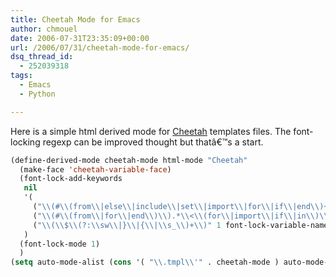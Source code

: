 ```yaml
---
title: Cheetah Mode for Emacs
author: chmouel
date: 2006-07-31T23:35:09+00:00
url: /2006/07/31/cheetah-mode-for-emacs/
dsq_thread_id:
  - 252039318
tags:
  - Emacs
  - Python

---
```

Here is a simple html derived mode for [Cheetah][1] templates files. The font-locking regexp can be improved thought but thatâ€™s a start.


```lisp
(define-derived-mode cheetah-mode html-mode "Cheetah"
  (make-face 'cheetah-variable-face)
  (font-lock-add-keywords
   nil
   '(
     ("\\(#\\(from\\|else\\|include\\|set\\|import\\|for\\|if\\|end\\)+\\)\\>" 1 font-lock-type-face)
     ("\\(#\\(from\\|for\\|end\\)\\).*\\<\\(for\\|import\\|if\\|in\\)\\>" 3 font-lock-type-face)
     ("\\(\\$\\(?:\\sw\\|}\\|{\\|\\s_\\)+\\)" 1 font-lock-variable-name-face))
   )
  (font-lock-mode 1)
  )
(setq auto-mode-alist (cons '( "\\.tmpl\\'" . cheetah-mode ) auto-mode-alist ))

```


 [1]: http://www.cheetahtemplate.org/